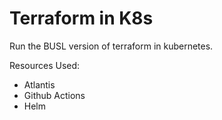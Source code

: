 # Terraform in K8s

Run the BUSL version of terraform in kubernetes.

Resources Used:
- Atlantis
- Github Actions
- Helm
